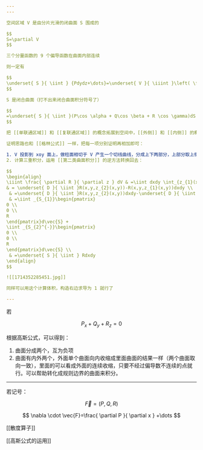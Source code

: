 ```yaml
---
---

空间区域 V 是由分片光滑的闭曲面 S 围成的

$$
S=\partial V
$$

三个分量函数的 9 个偏导函数在曲面内部连续

则一定有

$$
\underset{ S }{ \iint } {Pdydz+\dots}=\underset{ V }{ \iiint }\left( \frac{ \partial P}{ \partial x } +\frac{ \partial Q }{ \partial y } +\frac{ \partial R }{ \partial z }  \right)dV
$$

S 是闭合曲面（打不出来闭合曲面积分符号了）

$$
=\underset{ S }{ \iint }(P\cos \alpha + Q\cos \beta + R \cos \gamma)dS
$$

把 [[单联通区域]] 和 [[复联通区域]] 的概念拓展到空间中，[[外侧]] 和 [[内侧]] 的概念也拓展

证明思路也和 [[格林公式]] 一样，把每一项分别证明再相加即可：

1. V 投影到 xoy 面上，做柱面相切于 V 产生一个切线曲线，分成上下两部分，上部分取上侧，下部分取下侧 $S=S_{1}+S_{2}$ $S_{1}: z=z_{1}(x,y)$
2. 计算三重积分，运用 [[第二类曲面积分]] 的逆方法转换回去：

$$
\begin{align}
\iiint \frac{ \partial R }{ \partial z } dV & =\iint dxdy \int_{z_{1}(x,y)}^{z_{2}(x,y)} \frac{ \partial R }{ \partial z }  \, dz   \\
& = \underset{ D }{ \iint }R(x,y,z_{2}(x,y))-R(x,y,z_{1}(x,y))dxdy \\
 & =\underset{ D }{ \iint }R(x,y,z_{2}(x,y))dxdy-\underset{ D }{ \iint }R(x,y,z_{1}(x,y))dxdy \\ \\
 & =\iint _{S_{1}}\begin{pmatrix}
0 \\
0 \\
R 
\end{pmatrix}d\vec{S} +
\iint _{S_{2}^{-}}\begin{pmatrix}
0 \\
0 \\
R 
\end{pmatrix}d\vec{S} \\
 & =\underset{ S }{ \iint } Rdxdy
\end{align}
$$

![[1714352285451.jpg]]

同样可以用这个计算体积，构造右边求导为 1 就行了

---
```


若

$$
P_{x}+Q_{y}+R_{z}=0
$$

根据高斯公式，可以得到：

1. 曲面分成两个，互为负项
2. 曲面有内外两个，外面单个曲面向内收缩成里面曲面的结果一样（两个曲面取向一致），里面的可以看成外面的连续收缩，只要不经过偏导数不连续的点就行。可以帮助转化成规则边界的曲面来积分。

---

若记号：

$$
\vec{F}=(P,Q,R)
$$

$$
\nabla \cdot \vec{F}=\frac{ \partial P }{ \partial x } +\dots
$$

[[散度算子]]

[[高斯公式的运用]]
